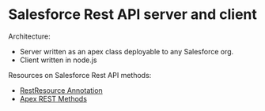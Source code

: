 # Salesforce Rest API server and client

Architecture:

- Server written as an apex class deployable to any Salesforce org.
- Client written in node.js

Resources on Salesforce Rest API methods:

- [RestResource Annotation](https://developer.salesforce.com/docs/atlas.en-us.apexcode.meta/apexcode/apex_classes_annotation_rest_resource.htm)
- [Apex REST Methods](https://developer.salesforce.com/docs/atlas.en-us.apexcode.meta/apexcode/apex_rest_methods.htm?q=RestContext)
